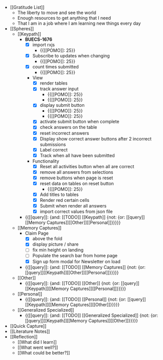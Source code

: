 - [[Gratitude List]] 
    - The liberty to move and see the world
    - Enough resources to get anything that I need
    - That I am in a job where I am learning new things every day
- [[Spheres]] 
    - [[Keypath]]
        - **BUECS-1676**
            - [x] import rxjs
                - {{[[POMO]]: 25}}
            - [x] Subscribe to updates when changing
                - {{[[POMO]]: 25}}
            - [x] count times submitted
                - {{[[POMO]]: 25}}
            - View
                - [x] render tables 
                - [x] track answer input
                    - {{[[POMO]]: 25}}
                    - {{[[POMO]]: 25}}
                - [x]  display submit button
                    - {{[[POMO]]: 25}}
                    - {{[[POMO]]: 25}}
                - [x] activate submit button when complete
                - [x] check answers on the table
                - [x] reset incorrect answers
                - [x] Display show correct answer buttons after 2 incorrect submissions
                - [x] Label correct
                - [x] Track when all have been submitted
            - Functionality
                - [x] Reset all activities button when all are correct
                - [x] remove all answers from selections
                - [x] remove buttons when page is reset
                - [x] reset data on tables on reset button
                    - {{[[POMO]]: 25}}
                - [x] Add titles to tables
                - [x] Render red certain cells
                - [x] Submit when render all answers
                - [x] import correct values from json file
        - {{[[query]]: {and: [[TODO]] [[Keypath]] {not: {or: [[query]][[Memory Captures]][[Other]][[Personal]]}}}}}
    - [[Memory Captures]]
        - Claim Page
            - [x] above the fold
            - [x] display picture / share
            - [ ] fix min height on landing
            - [ ] Populate the search bar from home page
            - [x] Sign up form modal for Newsletter on load
        - {{[[query]]: {and: [[TODO]] [[Memory Captures]] {not: {or: [[query]][[Keypath]][[Other]][[Personal]]}}}}}
    - [[Other]]
        - {{[[query]]: {and: [[TODO]] [[Other]] {not: {or: [[query]][[Keypath]][[Memory Captures]][[Personal]]}}}}}
    - [[Personal]]
        - {{[[query]]: {and: [[TODO]] [[Personal]] {not: {or: [[query]][[Keypath]][[Memory Captures]][[Other]]}}}}}
    - [[Generalized Specialized]]
        - {{[[query]]: {and: [[TODO]] [[Generalized Specialized]] {not: {or: [[query]][[Keypath]][[Memory Captures]][[Other]]}}}}}
- [[Quick Capture]]
- [[Literature Notes]]
- [[Reflection]]
    - [[What did I learn]]
    - [[What went well?]]
    - [[What could be better?]]
